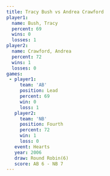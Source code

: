 ```yaml
---
title: Tracy Bush vs Andrea Crawford
player1:                
  name: Bush, Tracy     
  percent: 69           
  wins: 0               
  losses: 1             
player2:                
  name: Crawford, Andrea
  percent: 72           
  wins: 1               
  losses: 0             
games:
 - player1:        
     team: 'AB'    
     position: Lead
     percent: 69   
     win: 0        
     loss: 1       
   player2:          
     team: 'NB'      
     position: Fourth
     percent: 72     
     win: 1          
     loss: 0         
   event: Hearts       
   year: 2006          
   draw: Round Robin(6)
   score: AB 6 - NB 7  
---
```

